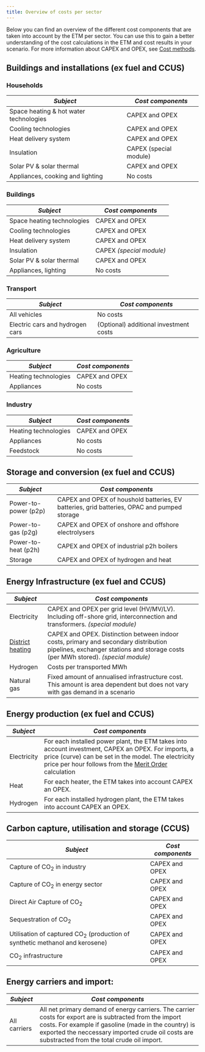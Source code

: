 ```yaml
---
title: Overview of costs per sector
---
```


Below you can find an overview of the different cost components that are taken into account by the ETM per sector. You can use this to gain a better understanding of the cost calculations in the ETM and cost results in your scenario. For more information about CAPEX and OPEX, see [Cost methods](cost-methods.md). 

## Buildings and installations (ex fuel and CCUS)
### Households
|  ***Subject***   | ***Cost components***  |
|---|---|
| Space heating & hot water technologies | CAPEX and OPEX
| Cooling technologies | CAPEX and OPEX
| Heat delivery system | CAPEX and OPEX
| Insulation | CAPEX (special module)
| Solar PV & solar thermal | CAPEX and OPEX
| Appliances, cooking and lighting | No costs 

### Buildings
|  ***Subject***   | ***Cost components***  |
|---|---|
| Space heating technologies | CAPEX and OPEX
| Cooling technologies | CAPEX and OPEX
| Heat delivery system | CAPEX and OPEX
| Insulation | CAPEX _(special module)_
| Solar PV & solar thermal | CAPEX and OPEX
| Appliances, lighting | No costs

### Transport
|  ***Subject***   | ***Cost components***  |
|---|---|
| All vehicles | No costs
| Electric cars and hydrogen cars | (Optional) additional investment costs

### Agriculture
|  ***Subject***   | ***Cost components***  |
|---|---|
| Heating technologies | CAPEX and OPEX
| Appliances | No costs

### Industry
|  ***Subject***   | ***Cost components***  |
|---|---|
| Heating technologies | CAPEX and OPEX
| Appliances | No costs
| Feedstock | No costs

## Storage and conversion (ex fuel and CCUS) 
|  ***Subject***   | ***Cost components***  |
|---|---|
| Power-to-power (p2p) | CAPEX and OPEX of houshold batteries, EV batteries, grid batteries, OPAC and pumped storage
| Power-to-gas (p2g) | CAPEX and OPEX of onshore and offshore electrolysers
| Power-to-heat (p2h) | CAPEX and OPEX of industrial p2h boilers
| Storage | CAPEX and OPEX of hydrogen and heat

## Energy Infrastructure (ex fuel and CCUS)
|  ***Subject***   | ***Cost components***  |
|---|---|
| Electricity | CAPEX and OPEX per grid level (HV/MV/LV). Including off-shore grid, interconnection and transformers. _(special module)_
| [District heating](heat-infrastructure-costs.md) | CAPEX and OPEX. Distinction between indoor costs, primary and secondary distribution pipelines, exchanger stations and storage costs (per MWh stored). _(special module)_
| Hydrogen | Costs per transported MWh
| Natural gas | Fixed amount of annualised infrastructure cost. This amount is area dependent but does not vary with gas demand in a scenario

## Energy production (ex fuel and CCUS)
|  ***Subject***   | ***Cost components***  |
|---|---|
| Electricity | For each installed power plant, the ETM takes into account investment, CAPEX an OPEX. For imports, a price (curve) can be set in the model. The electricity price per hour follows from the [Merit Order](merit-order.md) calculation
| Heat | For each heater, the ETM takes into account CAPEX an OPEX. 
| Hydrogen | For each installed hydrogen plant, the ETM takes into account CAPEX an OPEX. 

## Carbon capture, utilisation and storage (CCUS)
|  ***Subject***   | ***Cost components***  |
|---|---|
| Capture of CO<sub>2</sub> in industry | CAPEX and OPEX
| Capture of CO<sub>2</sub> in energy sector | CAPEX and OPEX
| Direct Air Capture of CO<sub>2</sub> | CAPEX and OPEX
| Sequestration of CO<sub>2</sub> | CAPEX and OPEX
| Utilisation of captured CO<sub>2</sub> (production of synthetic methanol and kerosene) | CAPEX and OPEX
| CO<sub>2</sub> infrastructure | CAPEX and OPEX


## Energy carriers and import:
|  ***Subject***   | ***Cost components***  |
|---|---|
| All carriers |  All net primary demand of energy carriers. The carrier costs for export are is subtracted from the import costs. For example if gasoline (made in the country) is exported the neccessary imported crude oil costs are substracted from the total crude oil import.
